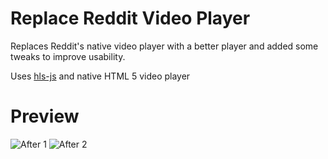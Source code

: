 # Replace Reddit Video Player
Replaces Reddit's native video player with a better player and added some tweaks to improve usability.

Uses [hls-js](https://github.com/video-dev/hls.js/) and native HTML 5 video player

# Preview
![After 1](https://i.imgur.com/gwvMBza.png)
![After 2](https://i.imgur.com/cHaqJ9L.png)
